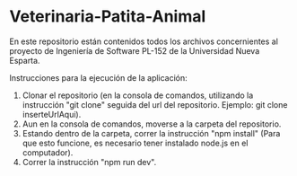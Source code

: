 # Veterinaria-Patita-Animal
En este repositorio están contenidos todos los archivos concernientes al proyecto de Ingeniería de Software PL-152 de la Universidad Nueva Esparta.

Instrucciones para la ejecución de la aplicación:

1. Clonar el repositorio (en la consola de comandos, utilizando la instrucción "git clone" seguida del url del repositorio. Ejemplo: git clone inserteUrlAqui).
2. Aun en la consola de comandos, moverse a la carpeta del repositorio. 
3. Estando dentro de la carpeta, correr la instrucción "npm install" (Para que esto funcione, es necesario tener instalado node.js en el computador).
4. Correr la instrucción "npm run dev".
